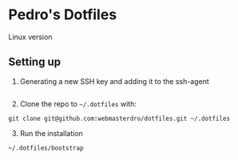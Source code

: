 # Pedro's Dotfiles

Linux version

## Setting up

1. Generating a new SSH key and adding it to the ssh-agent
```

```
2. Clone the repo to `~/.dotfiles` with:
```
git clone git@github.com:webmasterdro/dotfiles.git ~/.dotfiles
```

3. Run the installation
```
~/.dotfiles/bootstrap
```
